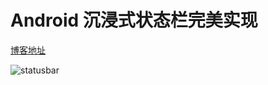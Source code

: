 #  Android 沉浸式状态栏完美实现
[博客地址](http://blog.majiajie.me/2016/03/14/Android-%E6%B2%89%E6%B5%B8%E5%BC%8F%E7%8A%B6%E6%80%81%E6%A0%8F%E5%AE%8C%E7%BE%8E%E5%AE%9E%E7%8E%B0/)

![statusbar](http://img.blog.csdn.net/20160314231916497)
